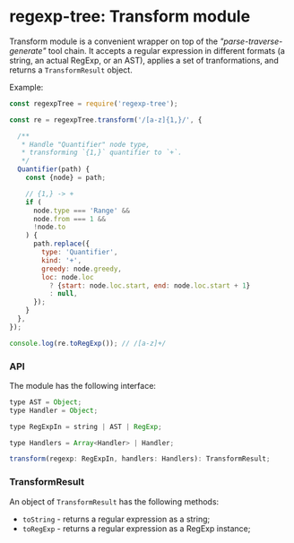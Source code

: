# regexp-tree: Transform module

Transform module is a convenient wrapper on top of the _"parse-traverse-generate"_ tool chain. It accepts a regular expression in different formats (a string, an actual RegExp, or an AST), applies a set of tranformations, and returns a `TransformResult` object.

Example:

```js
const regexpTree = require('regexp-tree');

const re = regexpTree.transform('/[a-z]{1,}/', {

  /**
   * Handle "Quantifier" node type,
   * transforming `{1,}` quantifier to `+`.
   */
  Quantifier(path) {
    const {node} = path;

    // {1,} -> +
    if (
      node.type === 'Range' &&
      node.from === 1 &&
      !node.to
    ) {
      path.replace({
        type: 'Quantifier',
        kind: '+',
        greedy: node.greedy,
        loc: node.loc
          ? {start: node.loc.start, end: node.loc.start + 1}
          : null,
      });
    }
  },
});

console.log(re.toRegExp()); // /[a-z]+/
```

### API

The module has the following interface:

```js
type AST = Object;
type Handler = Object;

type RegExpIn = string | AST | RegExp;

type Handlers = Array<Handler> | Handler;

transform(regexp: RegExpIn, handlers: Handlers): TransformResult;
```

### TransformResult

An object of `TransformResult` has the following methods:

* `toString` - returns a regular expression as a string;
* `toRegExp` - returns a regular expression as a RegExp instance;
